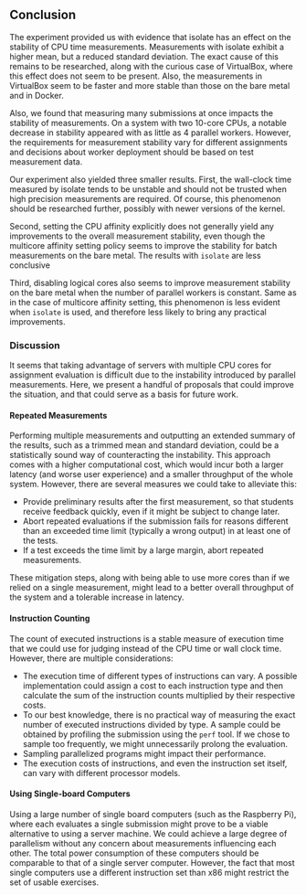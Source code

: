 ## Conclusion

The experiment provided us with evidence that isolate has an effect on the 
stability of CPU time measurements. Measurements with isolate exhibit a higher 
mean, but a reduced standard deviation. The exact cause of this remains to be 
researched, along with the curious case of VirtualBox, where this effect does 
not seem to be present. Also, the measurements in VirtualBox seem to be faster 
and more stable than those on the bare metal and in Docker.

Also, we found that measuring many submissions at once impacts the stability of 
measurements. On a system with two 10-core CPUs, a notable decrease in stability 
appeared with as little as 4 parallel workers. However, the requirements for 
measurement stability vary for different assignments and decisions about worker 
deployment should be based on test measurement data.

Our experiment also yielded three smaller results. First, the wall-clock time 
measured by isolate tends to be unstable and should not be trusted when high 
precision measurements are required. Of course, this phenomenon should be 
researched further, possibly with newer versions of the kernel.

Second, setting the CPU affinity explicitly does not generally yield any 
improvements to the overall measurement stability, even though the multicore 
affinity setting policy seems to improve the stability for batch measurements on 
the bare metal. The results with `isolate` are less conclusive

Third, disabling logical cores also seems to improve measurement stability on 
the bare metal when the number of parallel workers is constant. Same as in the 
case of multicore affinity setting, this phenomenon is less evident when
`isolate` is used, and therefore less likely to bring any practical 
improvements.

### Discussion

It seems that taking advantage of servers with multiple CPU cores for assignment 
evaluation is difficult due to the instability introduced by parallel 
measurements. Here, we present a handful of proposals that could improve the 
situation, and that could serve as a basis for future work.

#### Repeated Measurements

Performing multiple measurements and outputting an extended summary of the 
results, such as a trimmed mean and standard deviation, could be a statistically 
sound way of counteracting the instability. This approach comes with a higher 
computational cost, which would incur both a larger latency (and worse user 
experience) and a smaller throughput of the whole system. However, there are 
several measures we could take to alleviate this:

- Provide preliminary results after the first measurement, so that students 
  receive feedback quickly, even if it might be subject to change later.
- Abort repeated evaluations if the submission fails for reasons different than 
  an exceeded time limit (typically a wrong output) in at least one of the 
  tests.
- If a test exceeds the time limit by a large margin, abort repeated 
  measurements.

These mitigation steps, along with being able to use more cores than if we 
relied on a single measurement, might lead to a better overall throughput of the 
system and a tolerable increase in latency.

#### Instruction Counting

The count of executed instructions is a stable measure of execution time that we 
could use for judging instead of the CPU time or wall clock time. However, there 
are multiple considerations:

- The execution time of different types of instructions can vary. A possible 
  implementation could assign a cost to each instruction type and then calculate 
  the sum of the instruction counts multiplied by their respective costs. 
- To our best knowledge, there is no practical way of measuring the exact number 
  of executed instructions divided by type. A sample could be obtained by 
  profiling the submission using the `perf` tool. If we chose to sample too 
  frequently, we might unnecessarily prolong the evaluation.
- Sampling parallelized programs might impact their performance.
- The execution costs of instructions, and even the instruction set itself, can 
  vary with different processor models.

#### Using Single-board Computers

Using a large number of single board computers (such as the Raspberry Pi), where 
each evaluates a single submission might prove to be a viable alternative to 
using a server machine. We could achieve a large degree of parallelism without 
any concern about measurements influencing each other. The total power 
consumption of these computers should be comparable to that of a single server 
computer. However, the fact that most single computers use a different 
instruction set than x86 might restrict the set of usable exercises.
